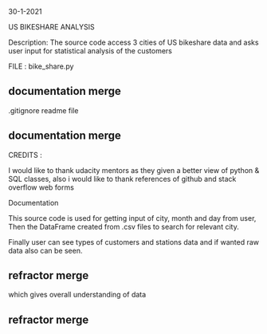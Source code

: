 30-1-2021

US BIKESHARE ANALYSIS

Description:
The source code access 3 cities of US bikeshare data
and asks user input for statistical analysis of the customers  


FILE :
bike_share.py
## documentation merge
.gitignore
readme file
## documentation merge
CREDITS : 

I would like to thank udacity mentors as they given a better view of python & SQL classes,
also i would like to thank references of github and stack overflow web forms

Documentation

This source code is used for getting input of city, month and day from user,
Then the DataFrame created from .csv files to search for relevant city.

Finally user can see types of customers and stations data and if wanted raw data also can be seen.
## refractor merge
which gives overall understanding of data
## refractor merge
